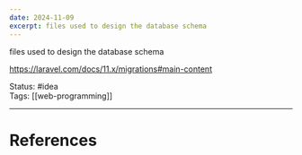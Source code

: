 ```yaml
---
date: 2024-11-09
excerpt: files used to design the database schema
---
```

files used to design the database schema

https://laravel.com/docs/11.x/migrations#main-content


Status: #idea  
Tags: [[web-programming]]  

---
# References